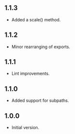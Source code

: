 ## 1.1.3

- Added a scale() method.

## 1.1.2

- Minor rearranging of exports.

## 1.1.1

- Lint improvements.

## 1.1.0

- Added support for subpaths.

## 1.0.0

- Initial version.
